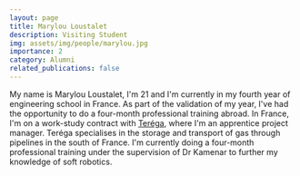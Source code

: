 ```yaml
---
layout: page
title: Marylou Loustalet
description: Visiting Student
img: assets/img/people/marylou.jpg
importance: 2
category: Alumni
related_publications: false
---
```


My name is Marylou Loustalet, I'm 21 and I'm currently in my fourth year of engineering school in France. As part of the validation of my year, I've had the opportunity to do a four-month professional training abroad. In France, I'm on a work-study contract with <a href="https://www.terega.fr/en/">Teréga</a>, where I'm an apprentice project manager. Teréga specialises in the storage and transport of gas through pipelines in the south of France. I'm currently doing a four-month professional training under the supervision of Dr Kamenar to further my knowledge of soft robotics.